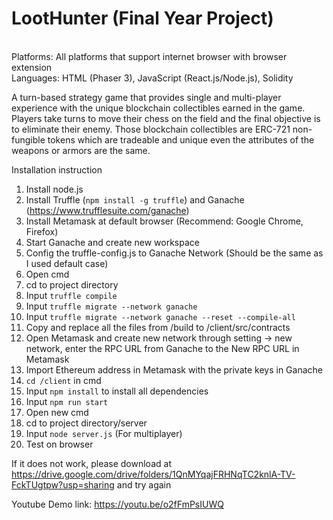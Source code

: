 # LootHunter (Final Year Project) 
<br />Platforms: All platforms that support internet browser with browser extension
<br />Languages: HTML (Phaser 3), JavaScript (React.js/Node.js), Solidity

A turn-based strategy game that provides single and multi-player experience with the unique blockchain collectibles earned in the game. Players take turns to move their chess on the field and the final objective is to eliminate their enemy. Those blockchain collectibles are ERC-721 non-fungible tokens which are tradeable and unique even the attributes of the weapons or armors are the same.

Installation instruction
1.	Install node.js
2.	Install Truffle (`npm install -g truffle`) and Ganache (https://www.trufflesuite.com/ganache)
3.	Install Metamask at default browser (Recommend: Google Chrome, Firefox)
4.	Start Ganache and create new workspace
5.	Config the truffle-config.js to Ganache Network (Should be the same as I used default case)
6.	Open cmd
7.	cd to project directory
8.	Input `truffle compile`
9.	Input `truffle migrate --network ganache`
10.	Input `truffle migrate --network ganache --reset --compile-all`
11.	Copy and replace all the files from /build to /client/src/contracts
12.	Open Metamask and create new network through setting -> new network, enter the RPC URL from Ganache to the New RPC URL in Metamask
13.	Import Ethereum address in Metamask with the private keys in Ganache
14.	`cd /client` in cmd
15. Input `npm install` to install all dependencies
16.	Input `npm run start`
17.	Open new cmd
18.	cd to project directory/server
19.	Input `node server.js` (For multiplayer)
20. Test on browser

If it does not work, please download at https://drive.google.com/drive/folders/1QnMYqajFRHNqTC2knlA-TV-FckTUgtpw?usp=sharing and try again

Youtube Demo link: https://youtu.be/o2fFmPsIUWQ
